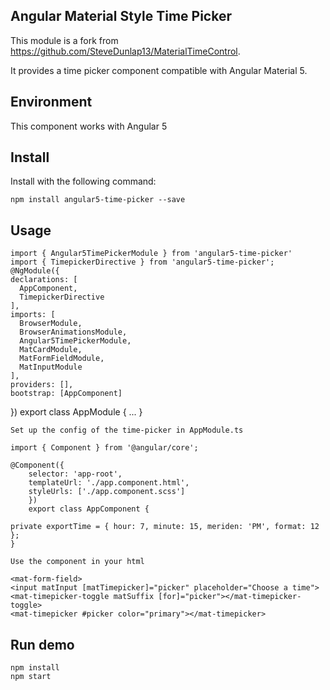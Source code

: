 ## Angular Material Style Time Picker
This module is a fork from https://github.com/SteveDunlap13/MaterialTimeControl.

It provides a time picker component compatible with Angular Material 5.

## Environment
This component works with Angular 5

## Install
Install with the following command:

	npm install angular5-time-picker --save

## Usage

	import { Angular5TimePickerModule } from 'angular5-time-picker'
	import { TimepickerDirective } from 'angular5-time-picker';
	@NgModule({
    declarations: [
      AppComponent,
      TimepickerDirective
    ],
    imports: [
      BrowserModule,
      BrowserAnimationsModule,
      Angular5TimePickerModule,
      MatCardModule,
      MatFormFieldModule,
      MatInputModule
    ],
    providers: [],
    bootstrap: [AppComponent]
  })
	export class AppModule {
		...
	}

	Set up the config of the time-picker in AppModule.ts

	import { Component } from '@angular/core';

	@Component({
  		selector: 'app-root',
  		templateUrl: './app.component.html',
  		styleUrls: ['./app.component.scss']
		})
		export class AppComponent {

  	private exportTime = { hour: 7, minute: 15, meriden: 'PM', format: 12 };
	}

	Use the component in your html

	<mat-form-field>
    <input matInput [matTimepicker]="picker" placeholder="Choose a time">
    <mat-timepicker-toggle matSuffix [for]="picker"></mat-timepicker-toggle>
    <mat-timepicker #picker color="primary"></mat-timepicker>
  </mat-form-field>

## Run demo

	npm install
	npm start
